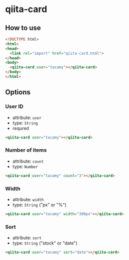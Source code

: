 # qiita-card

## How to use

```html
<!DOCTYPE html>
<html>
<head>
  <link rel="import" href="qiita-card.html">
</head>
<body>
  <qiita-card user="tacamy"></qiita-card>
</body>
</html>
```

## Options

### User ID

- attribute: `user`
- type: `String`
- requred

```html
<qiita-card user="tacamy"></qiita-card>
```

### Number of items

- attribute: `count`
- type: `Number`

```html
<qiita-card user="tacamy" count="3"></qiita-card>
```

### Width

- attribute: `width`
- type: `String` ("px" or "%")

```html
<qiita-card user="tacamy" width="300px"></qiita-card>
```

### Sort

- attribute: `sort`
- type: `String` ("stock" or "date")

```html
<qiita-card user="tacamy" sort="date"></qiita-card>
```

